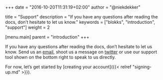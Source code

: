 +++
date            = "2016-10-20T11:31:19+02:00"
author          = "@niekdekker"

title           = "Support"
description     = "If you have any questions after reading the docs, don’t hesitate to let us know."
keywords        = ["blokks", "introduction", "support"]
weight          = 2

[menu.main]
parent          = "introduction"
+++

If you have any questions after reading the docs, don’t hesitate to let us know. <span class='action'>Send us an [email](mailto:support@blokks.co)</span>, <span class='action'>shoot us a message on [twitter](http://twitter.com/blokkshq)</span> or <span class='action'>use our support tool</span> shown on the bottom right to speak to us directly.

For now, let’s get started by [creating your account]({{< relref "signing-up.md" >}}).